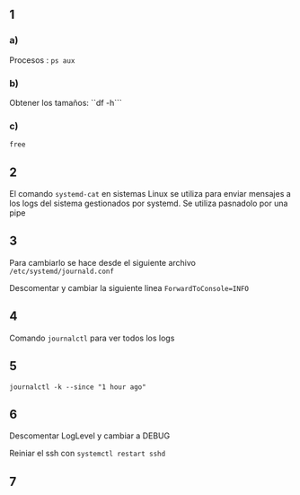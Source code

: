 ## 1

### a)

Procesos : ``ps aux``

### b)

Obtener los tamaños: ``df -h```

### c) 

``free``

## 2

El comando ``systemd-cat`` en sistemas Linux se utiliza para enviar mensajes a los logs del sistema gestionados por systemd. Se utiliza pasnadolo por una pipe 

## 3

Para cambiarlo se hace desde el siguiente archivo ``/etc/systemd/journald.conf``

Descomentar y cambiar la siguiente linea ``ForwardToConsole=INFO``

## 4

Comando ``journalctl`` para ver todos los logs

## 5

``journalctl -k --since "1 hour ago"``

## 6

Descomentar LogLevel y cambiar a DEBUG

Reiniar el ssh con ``systemctl restart sshd``

## 7